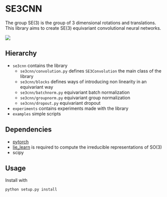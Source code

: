 # SE3CNN

The group SE(3) is the group of 3 dimensional rotations and translations.
This library aims to create SE(3) equivariant convolutional neural networks.

![](https://github.com/antigol/se3net/raw/master/examples/plots/kernels.png)

## Hierarchy

- `se3cnn` contains the library
  - `se3cnn/convolution.py` defines `SE3Convolution` the main class of the library
  - `se3cnn/blocks` defines ways of introducing non linearity in an equivariant way
  - `se3cnn/batchnorm.py` equivariant batch normalization
  - `se3cnn/groupnorm.py` equivariant group normalization
  - `se3cnn/dropout.py` equivariant dropout
- `experiments` contains experiments made with the library
- `examples` simple scripts

## Dependencies

- [pytorch](https://pytorch.org)
- [lie_learn](https://github.com/AMLab-Amsterdam/lie_learn) is required to compute the irreducible representations of SO(3)
- scipy

## Usage

Install with
```
python setup.py install
```
